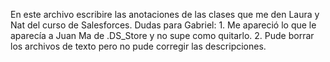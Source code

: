 En este archivo escribire las anotaciones de las clases que me den Laura y Nat del curso de Salesforces. 
Dudas para Gabriel: 
    1. Me apareció lo que le aparecía a Juan Ma de .DS_Store y no supe como quitarlo. 
    2. Pude borrar los archivos de texto pero no pude corregir las descripciones. 
